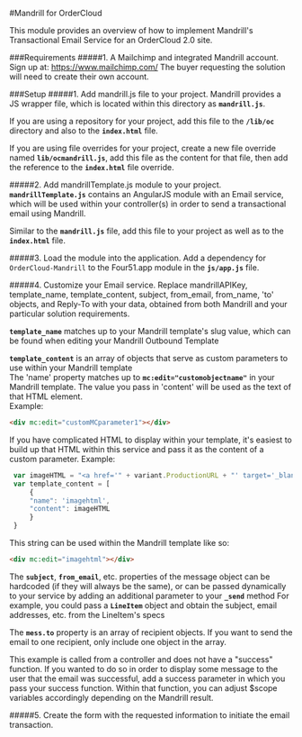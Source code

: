 #Mandrill for OrderCloud

This module provides an overview of how to implement Mandrill's Transactional Email Service for an OrderCloud 2.0 site.

###Requirements
#####1. A Mailchimp and integrated Mandrill account. Sign up at: https://www.mailchimp.com/
The buyer requesting the solution will need to create their own account.

###Setup
#####1. Add mandrill.js file to your project.
Mandrill provides a JS wrapper file, which is located within this directory as **`mandrill.js`**. 

If you are using a repository for your project, add this file to the **`/lib/oc`** directory and also to the **`index.html`** file.

If you are using file overrides for your project, create a new file override named **`lib/ocmandrill.js`**, add this file as the content for that file, then add the reference to the **`index.html`** file override.

#####2. Add mandrillTemplate.js module to your project.
**`mandrillTemplate.js`** contains an AngularJS module with an Email service, which will be used within your controller(s) in order to send a transactional email using Mandrill. 

Similar to the **`mandrill.js`** file, add this file to your project as well as to the **`index.html`** file.

#####3. Load the module into the application.
Add a dependency for `OrderCloud-Mandrill` to the Four51.app module in the **`js/app.js`** file.

#####4. Customize your Email service.
Replace mandrillAPIKey, template_name, template_content, subject, from_email, from_name, 'to' objects, and Reply-To with your data, obtained from both Mandrill and your particular solution requirements.

**`template_name`** matches up to your Mandrill template's slug value, which can be found when editing your Mandrill Outbound Template

**`template_content`** is an array of objects that serve as custom parameters to use within your Mandrill template<br/>
The 'name' property matches up to **`mc:edit="customobjectname"`** in your Mandrill template. The value you pass in 'content' will be used as the text of that HTML element.<br/> 
Example: 
```html
<div mc:edit="customMCparameter1"></div>
```

If you have complicated HTML to display within your template, it's easiest to build up that HTML within this service and pass it as the content of a custom parameter.
Example:

```javascript
 var imageHTML = "<a href='" + variant.ProductionURL + "' target='_blank'><img src='" + variant.PreviewUrl + "'></a>";
 var template_content = [
     {
     "name": 'imagehtml',
     "content": imageHTML
     }
 }
```    
This string can be used within the Mandrill template like so: 
```html
<div mc:edit="imagehtml"></div>
```

The **`subject`**, **`from_email`**, etc. properties of the message object can be hardcoded (if they will always be the same), or can be passed dynamically to your service by adding an additional parameter to your **`_send`** method
For example, you could pass a **`LineItem`** object and obtain the subject, email addresses, etc. from the LineItem's specs

The **`mess.to`** property is an array of recipient objects. If you want to send the email to one recipient, only include one object in the array.

This example is called from a controller and does not have a "success" function. If you wanted to do so in order to display some message to the user that the email was successful, add a
success parameter in which you pass your success function. Within that function, you can adjust $scope variables accordingly depending on the Mandrill result.

#####5. Create the form with the requested information to initiate the email transaction. 
